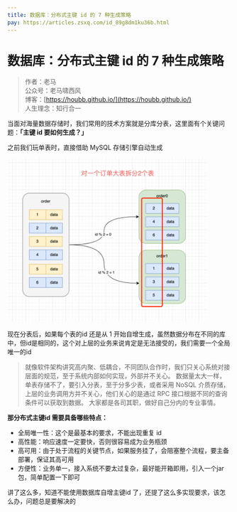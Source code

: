 ```yaml
---
title: 数据库：分布式主键 id 的 7 种生成策略 
pay: https://articles.zsxq.com/id_89g8dm1ku36b.html
---
```


#  数据库：分布式主键 id 的 7 种生成策略

> 作者：老马
> <br/>公众号：老马啸西风
> <br/> 博客：[https://houbb.github.io/](https://houbb.github.io/)
> <br/> 人生理念：知行合一



当面对海量数据存储时，我们常用的技术方案就是分库分表，这里面有个关键问题：**「主键 id 要如何生成？」**

之前我们玩单表时，直接借助 MySQL 存储引擎自动生成


<div align="left">
    <img src="/images/pay/arch/15-1.png" width="450px">
</div>


现在分表后，如果每个表的id 还是从 1 开始自增生成，虽然数据分布在不同的库中，但id是相同的，这个对上层的业务来说肯定是无法接受的，我们需要一个全局唯一的id 

> 就像软件架构讲究高内聚、低耦合，不同团队合作时，我们只关心系统对接层面的规范，至于系统内部如何实现，外部并不关心。
> 数据量太大一样，单表存储不了，要引入分表，至于分多少表，或者采用 NoSQL 介质存储，上层的业务调用方并不关心，他们关心的是通过 RPC 接口根据不同的查询条件可以获取到数据。
> 大家都是各司其职，做好自己分内的专业事情。


**那分布式主键id 需要具备哪些特点：**

- 全局唯一性：这个是最基本的要求，不能出现重复 id
- 高性能：响应速度一定要快，否则很容易成为业务瓶颈
- 高可用：由于处于流程的关键节点，如果服务挂了，会阻塞整个流程，要主备部署，保证其高可用
- 方便性：业务单一，接入系统不要太过复杂，最好能开箱即用，引入一个jar包，简单配置一下即可

讲了这么多，知道不能使用数据库自增主键id 了，还提了这么多实现要求，该怎么办，问题总是要解决的